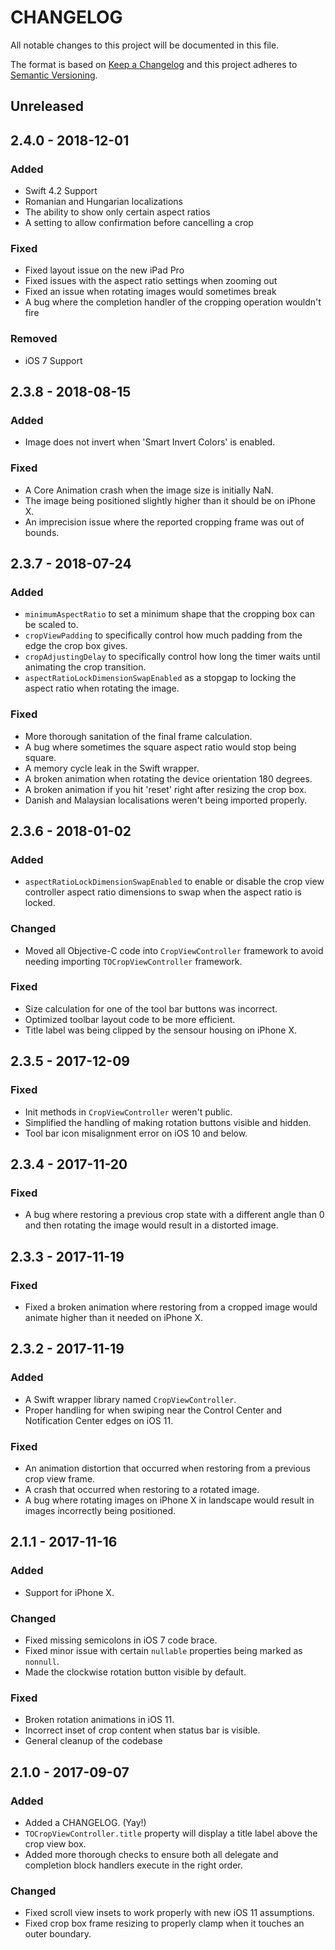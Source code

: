 # CHANGELOG
All notable changes to this project will be documented in this file.

The format is based on [Keep a Changelog](http://keepachangelog.com/en/1.0.0/)
and this project adheres to [Semantic Versioning](http://semver.org/spec/v2.0.0.html).

## Unreleased

## 2.4.0 - 2018-12-01

### Added
- Swift 4.2 Support
- Romanian and Hungarian localizations
- The ability to show only certain aspect ratios
- A setting to allow confirmation before cancelling a crop

### Fixed
- Fixed layout issue on the new iPad Pro
- Fixed issues with the aspect ratio settings when zooming out
- Fixed an issue when rotating images would sometimes break
- A bug where the completion handler of the cropping operation wouldn't fire

### Removed
- iOS 7 Support

## 2.3.8 - 2018-08-15

### Added
- Image does not invert when 'Smart Invert Colors' is enabled.

### Fixed
- A Core Animation crash when the image size is initially NaN.
- The image being positioned slightly higher than it should be on iPhone X.
- An imprecision issue where the reported cropping frame was out of bounds.

## 2.3.7 - 2018-07-24

### Added
- `minimumAspectRatio` to set a minimum shape that the cropping box can be scaled to.
- `cropViewPadding` to specifically control how much padding from the edge the crop box gives.
- `cropAdjustingDelay` to specifically control how long the timer waits until animating the crop transition.
- `aspectRatioLockDimensionSwapEnabled` as a stopgap to locking the aspect ratio when rotating the image.


### Fixed
- More thorough sanitation of the final frame calculation.
- A bug where sometimes the square aspect ratio would stop being square.
- A memory cycle leak in the Swift wrapper.
- A broken animation when rotating the device orientation 180 degrees.
- A broken animation if you hit 'reset' right after resizing the crop box.
- Danish and Malaysian localisations weren't being imported properly.

## 2.3.6 - 2018-01-02

### Added
- `aspectRatioLockDimensionSwapEnabled` to enable or disable the crop view controller aspect ratio dimensions to swap when the aspect ratio is locked.

### Changed
- Moved all Objective-C code into `CropViewController` framework to avoid needing importing `TOCropViewController` framework.

### Fixed
- Size calculation for one of the tool bar buttons was incorrect.
- Optimized toolbar layout code to be more efficient.
- Title label was being clipped by the sensour housing on iPhone X.

## 2.3.5 - 2017-12-09

### Fixed
- Init methods in `CropViewController` weren't public.
- Simplified the handling of making rotation buttons visible and hidden.
- Tool bar icon misalignment error on iOS 10 and below.

## 2.3.4 - 2017-11-20

### Fixed
- A bug where restoring a previous crop state with a different angle than 0 and then rotating the image would result in a distorted image.

## 2.3.3 - 2017-11-19

### Fixed
- Fixed a broken animation where restoring from a cropped image would animate higher than it needed on iPhone X.

## 2.3.2 - 2017-11-19

### Added
- A Swift wrapper library named `CropViewController`.
- Proper handling for when swiping near the Control Center and Notification Center edges on iOS 11.

### Fixed
- An animation distortion that occurred when restoring from a previous crop view frame.
- A crash that occurred when restoring to a rotated image.
- A bug where rotating images on iPhone X in landscape would result in images incorrectly being positioned.

## 2.1.1 - 2017-11-16

### Added
- Support for iPhone X.

### Changed
- Fixed missing semicolons in iOS 7 code brace.
- Fixed minor issue with certain `nullable` properties being marked as `nonnull`.
- Made the clockwise rotation button visible by default.

### Fixed
- Broken rotation animations in iOS 11.
- Incorrect inset of crop content when status bar is visible.
- General cleanup of the codebase

## 2.1.0 - 2017-09-07
### Added
- Added a CHANGELOG. (Yay!)
- `TOCropViewController.title` property will display a title label above the crop view box.
- Added more thorough checks to ensure both all delegate and completion block handlers execute in the right order.


### Changed
- Fixed scroll view insets to work properly with new iOS 11 assumptions.
- Fixed crop box frame resizing to properly clamp when it touches an outer boundary.
